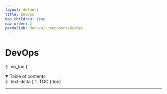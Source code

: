 ```yaml
---
layout: default
title: DevOps
has_children: true
nav_order: 2
permalink: docs/ui-component/DevOps
---
```


#  DevOps

{: .no_toc }

<details open markdown="block">
  <summary>
    Table of contents
  </summary>
  {: .text-delta }
1. TOC
{:toc}
</details>

---


